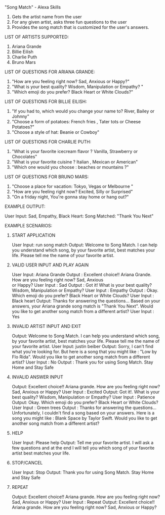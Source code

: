 "Song Match" - Alexa Skills

1.	Gets the artist name from the user
2. 	For any given artist, asks three fun questions to the user
3.	Provides the song match that is customized for the user's answers.


LIST OF ARTISTS SUPPORTED:
1.	Ariana Grande
2.	Billie Eilish
3.	Charlie Puth
4.	Bruno Mars


LIST OF QUESTIONS FOR ARIANA GRANDE:
1.	"How are you feeling right now? Sad, Anxious  or  Happy?"
2.	"What is your best quality? Wisdom, Manipulation or Empathy? "
3.	"Which emoji do you prefer? Black Heart or White Clouds?"

LIST OF QUESTIONS FOR BILLIE EILISH:
1.	"If you had to, which would you change your name to? River,  Bailey  or Johnny"
2.	"Choose a form of potatoes: French fries , Tater tots or Cheese Potatoes?"
3.	"Choose a style of hat: Beanie or Cowboy"

LIST OF QUESTIONS FOR CHARLIE PUTH:
1.	"What is your favorite icecream flavor ? Vanilla, Strawberry or Chocolates"
2.	"What is your favorite cuisine ? Italian , Mexican or American"
3.	"Which one would you choose : beaches or mountains ?"

LIST OF QUESTIONS FOR BRUNO MARS:
1.	"Choose a place for vacation: Tokyo, Vegas  or  Melbourne "
2.	"How are you feeling right now? Excited, Silly  or  Surprised"
3.	"On a friday night, You're gonna stay home or hang out?"


EXAMPLE OUTPUT:

User Input: Sad, Empathy, Black Heart:
Song Matched: "Thank You Next"


EXAMPLE SCENARIOS:

1.	START APPLICATION

	User Input: run song match
	Output: Welcome to Song Match. I can help you understand which song, by your favorite artist, best matches your life. Please tell me the name of your favorite artist.

2.	VALID USER INPUT AND PLAY AGAIN

	User Input: Ariana Grande
	Output : Excellent choice!! Ariana Grande. How are you feeling right now? Sad, Anxious  
			or  Happy?
	User Input : Sad
	Output : Got it! What is your best quality? Wisdom, Manipulation or Empathy? 
	User Input : Empathy
	Output : Okay.  Which emoji do you prefer? Black Heart or White Clouds?
	User Input : Black heart
	Output: Thanks for answering the questions... 
			Based on your answers, your Ariana grande song match is "Thank You Next". Would you like to get another song match from a different artist?
	User Input : Yes
	
3.	INVALID ARTIST INPUT AND EXIT

	Output: Welcome to Song Match. I can help you understand which song, by your favorite 		artist, best matches your life. Please tell me the name of your favorite artist.
	User Input: justin beiber
	Output: Sorry, I can't find what you're looking for. But here is a song that you might
			 like : "Low by Flo Rida". Would you like to get another song match from a 
			 different artist?
	User Input : No
	Output : Thank you for using Song Match. Stay Home and Stay Safe

4.	INVALID ANSWER INPUT

	Output: Excellent choice!! Ariana grande. How are you feeling right now? Sad, Anxious or Happy?
	User Input : Excited
	Output: Got it!. What is your best quality? Wisdom, Manipulation or Empathy?
	User Input : Patience
	Output: Okay. Which emoji do you prefer? Black Heart or White Clouds?
	User Input : Green trees
	Output : Thanks for answering the questions... Unfortunately, I couldn't find a song 
		based on your answers. Here is a song you might like : Blank Space by Taylor Swift. 
		Would you like to get another song match from a different artist?

5.	HELP
	
	User Input: Please help
	Output: Tell me your favorite artist. I will ask a few questions and at the end I will 		tell you which song of your favorite artist best matches your life.

6. STOP/CANCEL

	User Input: Stop
	Output: Thank you for using Song Match. Stay Home and Stay Safe

7. REPEAT

	Output: Excellent choice!! Ariana grande. How are you feeling right now? Sad, Anxious or 
			Happy?
	User Input : Repeat
	Output: Excellent choice!! Ariana grande. How are you feeling right now? Sad, Anxious or 
			Happy?





